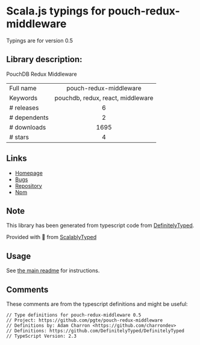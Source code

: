 
# Scala.js typings for pouch-redux-middleware

Typings are for version 0.5

## Library description:
PouchDB Redux Middleware

|                    |                 |
| ------------------ | :-------------: |
| Full name          | pouch-redux-middleware |
| Keywords           | pouchdb, redux, react, middleware |
| # releases         | 6 |
| # dependents       | 2 |
| # downloads        | 1695 |
| # stars            | 4 |

## Links
- [Homepage](https://github.com/pgte/pouch-redux-middleware#readme)
- [Bugs](https://github.com/pgte/pouch-redux-middleware/issues)
- [Repository](https://github.com/pgte/pouch-redux-middleware)
- [Npm](https://www.npmjs.com/package/pouch-redux-middleware)
    


## Note
This library has been generated from typescript code from [DefinitelyTyped](https://definitelytyped.org).

Provided with :purple_heart: from [ScalablyTyped](https://github.com/oyvindberg/ScalablyTyped)

## Usage
See [the main readme](../../readme.md) for instructions.

## Comments

These comments are from the typescript definitions and might be useful:
```
// Type definitions for pouch-redux-middleware 0.5
// Project: https://github.com/pgte/pouch-redux-middleware
// Definitions by: Adam Charron <https://github.com/charrondev>
// Definitions: https://github.com/DefinitelyTyped/DefinitelyTyped
// TypeScript Version: 2.3

```

